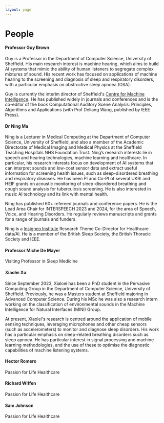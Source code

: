 ```yaml
---
layout: page
---
```


# People

#### Professor Guy Brown

Guy is a Professor in the Department of Computer Science, University of Sheffield. His main research interest is machine hearing, which aims to build AI systems that mimic the ability of human listeners to segregate complex mixtures of sound. His recent work has focused on applications of machine hearing to the screening and diagnosis of sleep and respiratory disorders, with a particular emphasis on obstructive sleep apnoea (OSA).

Guy is currently the interim director of Sheffield's [Centre for Machine Intelligence](http://www.sheffield.ac.uk/ai). He has published widely in journals and conferences and is the co-editor of the book Computational Auditory Scene Analysis: Principles, Algorithms and Applications (with Prof Deliang Wang, published by IEEE Press). 

#### Dr Ning Ma

Ning is a Lecturer in Medical Computing at the Department of Computer Science, University of Sheffield, and also a member of the Academic Directorate of Medical Imaging and Medical Physics at the Sheffield Teaching Hospitals NHS Foundation Trust. Ning’s research interests lie in speech and hearing technologies, machine learning and healthcare. In particular, his research interests focus on development of AI systems that can interpret sounds and low-cost sensor data and extract useful information for screening health issues, such as sleep-disordered breathing and respiratory diseases. He has been PI and Co-PI of several UKRI and HEIF grants on acoustic monitoring of sleep-disordered breathing and cough sound analysis for tuberculosis screening. He is also interested in music AI technology and its link with mental health.

Ning has published 60+ refereed journals and conference papers. He is the Lead Area Chair for INTERSPEECH 2023 and 2024, for the area of Speech, Voice, and Hearing Disorders. He regularly reviews manuscripts and grants for a range of journals and funders.

Ning is a [Insigneo Institute](https://www.sheffield.ac.uk/insigneo) Research Theme Co-Director for Healthcare data/AI. He is a member of the British Sleep Society, the British Thoracic Society and IEEE.

#### Professor Miche De Mayer
Visiting Professor in Sleep Medicine

#### Xiaolei Xu

Since September 2023, Xialoei has been a PhD student in the Pervasive Computing Group in the Department of Computer Science, University of Sheffield. Previously, he was a Masters student at Sheffield majoring in Advanced Computer Science. During his MSc he was also a research intern working on the classification of environmental sounds in the Machine Intelligence for Natural Interfaces (MINI) Group. 

At present, Xiaolei's research is centred around the application of mobile sensing techniques, leveraging microphones and other cheap sensors (such as accelerometers) to monitor and diagnose sleep disorders. His work has a particular emphasis on sleep-related breathing disorders such as sleep apnoea. He has particular interest in signal processing and machine learning methodologies, and the use of these to optimise the diagnostic capabilities of machine listening systems. 

#### Hector Romero
Passion for Life Healthcare

#### Richard Wiffen
Passion for Life Healthcare

#### Sam Johnson
Passion for Life Healthcare






